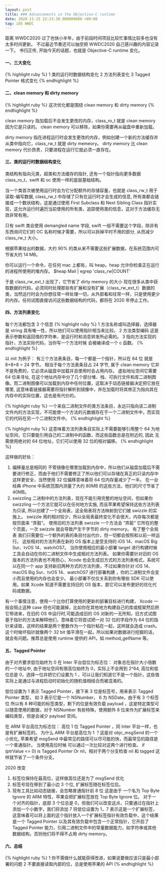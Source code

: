 ```yaml
---
layout: post
title: ### Advancements in the Objective-C runtime
date: 2020-11-15 22:23:30.000000000 +09:00
tag: iOS WWDC
---
```


距离 WWDC2020 过了也快小半年，由于前段时间项目比较忙事情比较多也没有太多时间更新。
不过最近节奏还可以抽空把 WWDC2020 自己感兴趣的内容记录一下。
书归正传, 开始今天的话题，也就是 Objective-C runtime 变化。

#### 一、三大变化
{% highlight ruby %}
1 类的运行时数据结构变化
2 方法列表变化
3 Tagged Pointer 格式变化
{% endhighlight %}


#### 二、clean memory 和 dirty memory
{% highlight ruby %}
这次优化都是围绕 clean memory 和 dirty memory
{% endhighlight %}

clean memory 指加载后不会发生更改的内存，class_ro_t 就是 clean memory 因为它是只读的。
clean memory 可以移除，如果你需要再从磁盘中重新加载。

dirty memory 指在进程运行时会发生更改的内存，例如创建一个新的方法缓存并从类中指向它，class_rw_t 就是 dirty memeory。
dirty memory 比 clean memory 代价昂贵，只要进程在运行它就必须一直存在。


#### 三、类的运行时数据结构变化
类结构有指向元类，超类和方法缓存的指针, 还有一个指针指向更多数据 class_ro_t，swift 和 oc 使用一样的底层基础结构。

当一个类首次被使用运行时会为它分配额外的存储容量，也就是 class_rw_t 用于读取-编写数据, class_rw_t 中存储了只有在运行时才会生成的信息, 所有类都会链接成一个数状结构，这是通过使用 First Subclass 和 Next Sibling Class 指针实现，这允许运行时遍历当前使用的所有类，追踪使用类的信息，这对于方法缓存无效非常有用。

只有 swift 类会使用 demangled name 字段, swift 一般不需要这个字段，除非有东西询问它们的 OC 名称时候才需要，所以可以拆掉平时不用的部分, 从而减少 class_rw_t 大小。

根据苹果给出的数据，大约 90% 的类从来不需要这些扩展数据，在系统范围内可节省大约 14 MB。

你可以运行一个命令，在任何 mac 上都有，叫 heap。heap 允许你检查正在运行的进程所使用的堆内存。
$heap Mail | egrep 'class_rw|COUNT'

于是 class_rw_ext_t 出现了，它节省了 dirty memory 的大小
现在很多从类中获取数据的代码，必须同时处理那些有扩展和没有扩展（class_rw_ext_t）数据的类，当然运行时会为你想往常一样处理一切，从外部看和往常一样，只是使用更少的内存。任何试图直接访问这些数据结构的代码，都将在 2020 年停止工作。


#### 四、方法列表变化
每个方法都包含 3 个信息
{% highlight ruby %}
1 方法名称或叫选择器，选择器是 string 具有唯一性，所以他们可以使用指针相当来比较。
2 方法类型编码 这是表示参数和返回值的字符串，是运行时和消息转发所必需的。
3 指向方法实现的指针，方法实际代码，当你写一个方法时候 会被编译成一个 c 函数。
{% endhighlight %}

以 init 为例子：
有三个方法表条目，每一个都是一个指针，所以在 64 位 就是 8+8+8 = 24 字节。
相当于每个方法表条目占 24 字节, 属于 clean memory 它并不是免费的，它必须从磁盘中加载并且使用时会占用内存。
虚拟地址空间它需要 64 位来寻址, 在这个地址内存中分了几个部分堆、栈、可执行文件和库二进制图像。而二进制图像可以加载到内存中任何位置，这取决于动态链接器决定把它放在哪里,  这意味着链接器需要将指针解析到镜像中，并在加载时将其修正为指向其在内存中的实际位置，这也是有代价的。

{% highlight ruby %}
一个来自二进制文件的类方法条目，永远只指向该二进制文件内的方法实现，不可能使一个方法的元数据存在于一个二进制文件中，而实现它的代码在另一个二进制文件中。
{% endhighlight %}

{% highlight ruby %}
这意味着方法列表条目实际上不需要能够引用整个 64 为地址空间，它只要能引用自己的二进制中的函数，而这些函数总是在附近的, 因此 无需使用绝对的 64 位地址，它们可以使用 32 位的相对偏移。
{% endhighlight %}

这样做的好处：
1. 偏移量总是相同的 不管镜像在哪里加载到内存中，所以他们从磁盘加载后不需要进行修正，而由于他们不需要修正了所以他们可以存储在真正的只读内存中这样更安全，当然使用 32 位偏移意味着将 64 位内存量减少了一半。
在一台经典 iPhone 中系统范围内测量了大约 80MB 的这些方法，他们的尺寸节省了 40MB。
2. swizzling 二进制中的方法列表，现在不能引用完整的地址空间，但如果你 swizzling 一个方法它就可以在任何地方实施, 而且苹果希望保持这些方法列表为只读, 所以创建了一个全局表，这全局表将方法映射到它们被 swizzle 的实施上。
swizzle 用的相对较少，所以全局表最终变化不会很大，内存每次都是按页面来 “弄脏”。
使用旧的方法列表 swizzle 一个方法会 “弄脏” 它所在的整个页面，一次 swizzle 就会导致产生千字节的 dirty memory。
有了整个全局表 我们只需要位一个额外的表的条目付出代价，但一切都会按照和以前一样运行。
这些相对的方法列表在新的 OS 版本上是受支持的 iOS 14、macOS Big Sur、tvOS 14、watchOS7。
当你使用相应的最小部署 target 进行构建时候工具会自动在你的二进制文件中生成相对方法列表。
如果你需要针对旧的 OS 版本的方法列表也不用担心，Xcode 也会生成旧方式的方法列表格式，系统可以在同一个 app 支持新旧两种方式的方法列表，不过如果你针对 iOS 14、macOS Big Sur、tvOS 14、watchOS7 进行部署构建 ，你的二进制文件会变小而且使用的内存也会变少。
最小部署不仅仅关系到你有哪些 SDK 可以使用。如果 Xcode 知道不需要支持旧的 OS 版本，那它可以发布更好的优化代码或数据。

有一个事情注意，使用一个比你打算使用的更新的部署目标进行构建， Xcode 一般会阻止这种 case 但也可能漏掉，比如你在其他地方构建自己的库或框架然后把它带进来，在旧的 OS 中运行时,可能造成旧的 OS 对新的一无所知，旧方式试图基于指针的方法来解释他们，意味着它将尝试把一对 32 位的字段作为 64 位的指针来读取，这样的结果是两个整数作为一个指针粘在一起，这样就会造成 crash。
这个时候坏指针就像两个 32 bit 值平滑在一起，所以如果对数据进行挖掘的话，就会有问题。推荐总是使用 runtime 提供的 API，如 method_getName 等。


#### 五、Tagged Pointer
由于对齐要求低位始终为 0
在 Inter 平台低位为标志位：
对象总在指针大小倍数的一个地址中, 由于地址空间有限高位始终为 0，实际上不会用到 2^64, 高位和低位总是 0，选择一位并把它们设置为 1 ，可以让我们知道它不是一个指针，这些值实际上是通过与进程启动时初始化的随机值相结合而被混淆的。

低位设置为 1 表示 Tagged Pointer，接下来 3 位是标签号，用来表示 Tagged Pointer 类型， 如 3 表示它是一个 NSNumber， 6 为 NSDate，由于有 3 个标签位 所以有 8 种可能的标签类型，剩下的位是有效负载 payload ，这是特定类型可以随意使用的数据，对于 NSNumber 有些特殊，使用额外 8 位来作为扩展标签来编码类型，但是会减少 payload 空间。

在 ARM 平台高位为标志位：
高位 1 位 Tagged Pointer ，同 Inter 平台一样，也是有扩展标签的。
为什么 ARM 平台是高位为 1 ？这是对 objc_msgSend 的一个小优化, 苹果希望 msgSend 中最常见的路径可以尽可能的快，而最常见的路径是一个普通指针。
当使用高位时候 可以通过一次比较对这两个进行检查。
if (ptrValue <= 0) is Tagged Pointer Or nil，相对于两个分支检查 nil 和 tagged 这样就节省了一个条件分支。


2020 改变
1. 标签位保持在最高位，这样做高位还是为了 msgSend 优化
2. 标签号现在移到了最小边 3 个位, 扩展标签随在标签位后。
3. 现有工具比如动态链接，会忽略普通指针前 8 位 这是由于 一个名为 Top Byte Ignore 的 ARM 特性，苹果会把扩展标签放在 Top Byte Ignore 位。
对于一个对齐的指针，底部 3 个位总是 0，但我们可以改变这点，只要通过在指针上添加一个小数字，我们将添加 7 将低位设置为 1，7 表示这是一个扩展标签，这意味着可以将上面的这个指针放入一个扩展标签指针有效负载中，这个结果是一个 Tagged Pointer 以及其有效负载中包含一个正常指针，它开启了Tagged Pointer 能力，引用二进制文件中的常量数据能力，如字符串或其他数据结构，否则他们将不得不占用 dirty memory。


#### 六、总结
{% highlight ruby %}
1 你不需做什么就能获得改进，如果说要做应该只是最小部署的问题
2 不要直接读取内部的位，总是使用苹果的 API
{% endhighlight %}
